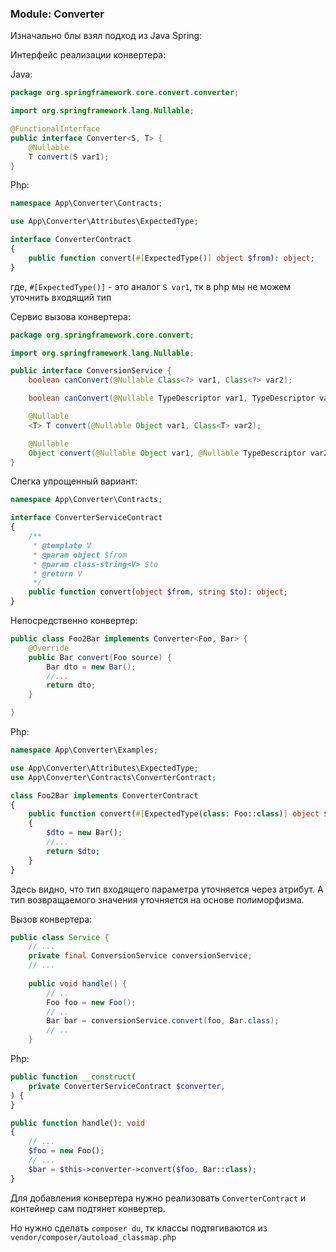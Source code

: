 ### Module: Converter

Изначально блы взял подход из Java Spring:

Интерфейс реализации конвертера:

Java:

```java
package org.springframework.core.convert.converter;

import org.springframework.lang.Nullable;

@FunctionalInterface
public interface Converter<S, T> {
    @Nullable
    T convert(S var1);
}
```

Php:

```php
namespace App\Converter\Contracts;

use App\Converter\Attributes\ExpectedType;

interface ConverterContract
{
    public function convert(#[ExpectedType()] object $from): object;
}
```

где, `#[ExpectedType()]` - это аналог `S var1`, тк в php мы не можем уточнить входящий тип

Сервис вызова конвертера:

```java
package org.springframework.core.convert;

import org.springframework.lang.Nullable;

public interface ConversionService {
    boolean canConvert(@Nullable Class<?> var1, Class<?> var2);

    boolean canConvert(@Nullable TypeDescriptor var1, TypeDescriptor var2);

    @Nullable
    <T> T convert(@Nullable Object var1, Class<T> var2);

    @Nullable
    Object convert(@Nullable Object var1, @Nullable TypeDescriptor var2, TypeDescriptor var3);
}
```

Слегка упрощенный вариант:

```php
namespace App\Converter\Contracts;

interface ConverterServiceContract
{
    /**
     * @template V
     * @param object $from
     * @param class-string<V> $to
     * @return V
     */
    public function convert(object $from, string $to): object;
}
```

Непосредственно конвертер:

```java
public class Foo2Bar implements Converter<Foo, Bar> {
    @Override
    public Bar convert(Foo source) {
        Bar dto = new Bar();
        //...
        return dto;
    }

}
```

Php:

```php
namespace App\Converter\Examples;

use App\Converter\Attributes\ExpectedType;
use App\Converter\Contracts\ConverterContract;

class Foo2Bar implements ConverterContract
{
    public function convert(#[ExpectedType(class: Foo::class)] object $from): Bar
    {
        $dto = new Bar();
        //...
        return $dto;
    }
}
```

Здесь видно, что тип входящего параметра уточняется через атрибут.
А тип возвращаемого значения уточняется на основе полиморфизма.

Вызов конвертера:

```java
public class Service {
    // ...
    private final ConversionService conversionService;
    // ...
    
    public void handle() {
        // ..
        Foo foo = new Foo();
        // ..
        Bar bar = conversionService.convert(foo, Bar.class);
        // ..
    }
```

Php:

```php
public function __construct(
    private ConverterServiceContract $converter,
) {
}

public function handle(): void
{
    // ...
    $foo = new Foo();
    // ...
    $bar = $this->converter->convert($foo, Bar::class);
}
```

Для добавления конвертера нужно реализовать `ConverterContract` и контейнер сам подтянет конвертер.

Но нужно сделать `composer du`, тк классы подтягиваются из `vendor/composer/autoload_classmap.php`
